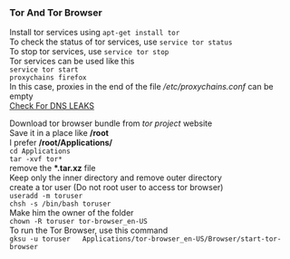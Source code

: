 ### Tor And Tor Browser  
Install tor services using `apt-get install tor`  
To check the status of tor services, use `service tor status`  
To stop tor services, use `service tor stop`  
Tor services can be used like this  
`service tor start`  
`proxychains firefox`  
In this case, proxies in the end of the file */etc/proxychains.conf* can be empty  
[Check For DNS LEAKS](www.dnsleaktest.com)  

Download tor browser bundle from *tor project* website  
Save it in a place like **/root**  
I prefer **/root/Applications/**  
`cd Applications`  
`tar -xvf tor*`  
remove the **\*.tar.xz** file  
Keep only the inner directory and remove outer directory  
create a tor user (Do not root user to access tor browser)  
`useradd -m toruser`  
`chsh -s /bin/bash toruser`  
Make him the owner of the folder  
`chown -R toruser tor-browser_en-US`  
To run the Tor Browser, use this command  
`gksu -u toruser   Applications/tor-browser_en-US/Browser/start-tor-browser`  
